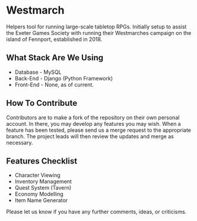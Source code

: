 # Westmarch

Helpers tool for running large-scale tabletop RPGs. Initially setup to assist the Exeter Games Society with running their Westmarches campaign on the island of Fennport, established in 2018.

## What Stack Are We Using
* Database - MySQL
* Back-End - Django (Python Framework)
* Front-End - None, as of current.

## How To Contribute

Contributors are to make a fork of the repository on their own personal account. In there, you may develop any features you may wish. When a feature has been tested, please send us a merge request to the appropriate branch. The project leads will then review the updates and merge as necessary.

## Features Checklist

* Character Viewing
* Inventory Management
* Quest System (Tavern)
* Economy Modelling
* Item Name Generator


Please let us know if you have any further comments, ideas, or criticisms.
